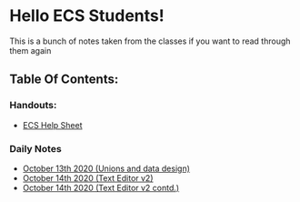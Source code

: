 # Hello ECS Students!
This is a bunch of notes taken from the classes if you want
to read through them again

## Table Of Contents:
### Handouts:
- [ECS Help Sheet](#file-2-ecs-help-sheet-md)

### Daily Notes
- [October 13th 2020 (Unions and data design)](#file-3-october-13th-2020-md)
- [October 14th 2020 (Text Editor v2)](#file-4-october-14th-2020-md)
- [October 14th 2020 (Text Editor v2 contd.)](#file-5-october-19th-2020-md)